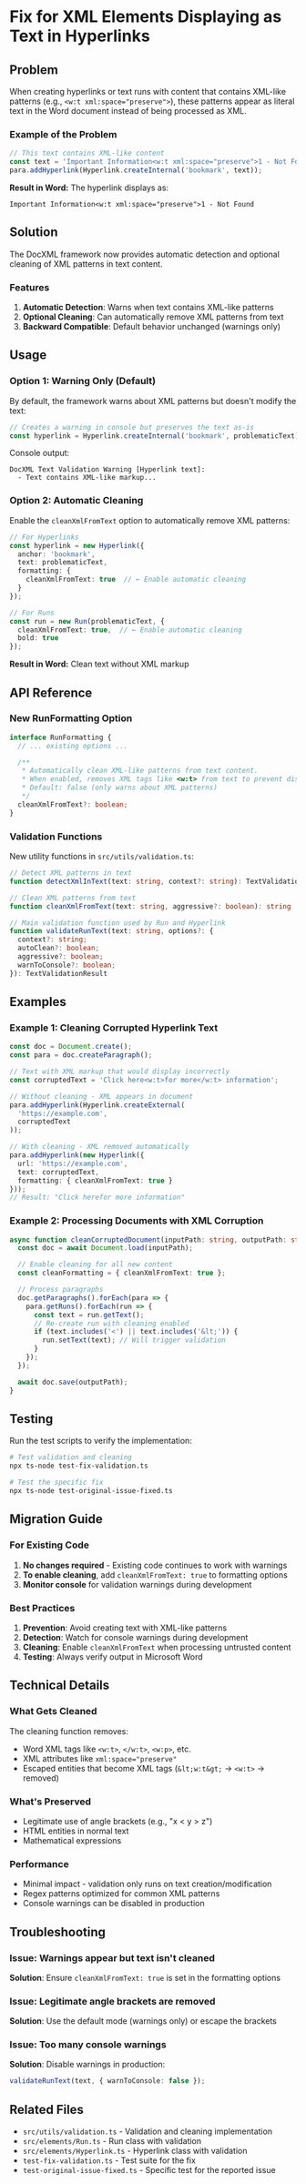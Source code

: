 # Fix for XML Elements Displaying as Text in Hyperlinks

## Problem

When creating hyperlinks or text runs with content that contains XML-like patterns (e.g., `<w:t xml:space="preserve">`), these patterns appear as literal text in the Word document instead of being processed as XML.

### Example of the Problem

```typescript
// This text contains XML-like content
const text = 'Important Information<w:t xml:space="preserve">1 - Not Found';
para.addHyperlink(Hyperlink.createInternal('bookmark', text));
```

**Result in Word:** The hyperlink displays as:
```
Important Information<w:t xml:space="preserve">1 - Not Found
```

## Solution

The DocXML framework now provides automatic detection and optional cleaning of XML patterns in text content.

### Features

1. **Automatic Detection**: Warns when text contains XML-like patterns
2. **Optional Cleaning**: Can automatically remove XML patterns from text
3. **Backward Compatible**: Default behavior unchanged (warnings only)

## Usage

### Option 1: Warning Only (Default)

By default, the framework warns about XML patterns but doesn't modify the text:

```typescript
// Creates a warning in console but preserves the text as-is
const hyperlink = Hyperlink.createInternal('bookmark', problematicText);
```

Console output:
```
DocXML Text Validation Warning [Hyperlink text]:
  - Text contains XML-like markup...
```

### Option 2: Automatic Cleaning

Enable the `cleanXmlFromText` option to automatically remove XML patterns:

```typescript
// For Hyperlinks
const hyperlink = new Hyperlink({
  anchor: 'bookmark',
  text: problematicText,
  formatting: {
    cleanXmlFromText: true  // ← Enable automatic cleaning
  }
});

// For Runs
const run = new Run(problematicText, {
  cleanXmlFromText: true,  // ← Enable automatic cleaning
  bold: true
});
```

**Result in Word:** Clean text without XML markup

## API Reference

### New RunFormatting Option

```typescript
interface RunFormatting {
  // ... existing options ...

  /**
   * Automatically clean XML-like patterns from text content.
   * When enabled, removes XML tags like <w:t> from text to prevent display issues.
   * Default: false (only warns about XML patterns)
   */
  cleanXmlFromText?: boolean;
}
```

### Validation Functions

New utility functions in `src/utils/validation.ts`:

```typescript
// Detect XML patterns in text
function detectXmlInText(text: string, context?: string): TextValidationResult

// Clean XML patterns from text
function cleanXmlFromText(text: string, aggressive?: boolean): string

// Main validation function used by Run and Hyperlink
function validateRunText(text: string, options?: {
  context?: string;
  autoClean?: boolean;
  aggressive?: boolean;
  warnToConsole?: boolean;
}): TextValidationResult
```

## Examples

### Example 1: Cleaning Corrupted Hyperlink Text

```typescript
const doc = Document.create();
const para = doc.createParagraph();

// Text with XML markup that would display incorrectly
const corruptedText = 'Click here<w:t>for more</w:t> information';

// Without cleaning - XML appears in document
para.addHyperlink(Hyperlink.createExternal(
  'https://example.com',
  corruptedText
));

// With cleaning - XML removed automatically
para.addHyperlink(new Hyperlink({
  url: 'https://example.com',
  text: corruptedText,
  formatting: { cleanXmlFromText: true }
}));
// Result: "Click herefor more information"
```

### Example 2: Processing Documents with XML Corruption

```typescript
async function cleanCorruptedDocument(inputPath: string, outputPath: string) {
  const doc = await Document.load(inputPath);

  // Enable cleaning for all new content
  const cleanFormatting = { cleanXmlFromText: true };

  // Process paragraphs
  doc.getParagraphs().forEach(para => {
    para.getRuns().forEach(run => {
      const text = run.getText();
      // Re-create run with cleaning enabled
      if (text.includes('<') || text.includes('&lt;')) {
        run.setText(text); // Will trigger validation
      }
    });
  });

  await doc.save(outputPath);
}
```

## Testing

Run the test scripts to verify the implementation:

```bash
# Test validation and cleaning
npx ts-node test-fix-validation.ts

# Test the specific fix
npx ts-node test-original-issue-fixed.ts
```

## Migration Guide

### For Existing Code

1. **No changes required** - Existing code continues to work with warnings
2. **To enable cleaning**, add `cleanXmlFromText: true` to formatting options
3. **Monitor console** for validation warnings during development

### Best Practices

1. **Prevention**: Avoid creating text with XML-like patterns
2. **Detection**: Watch for console warnings during development
3. **Cleaning**: Enable `cleanXmlFromText` when processing untrusted content
4. **Testing**: Always verify output in Microsoft Word

## Technical Details

### What Gets Cleaned

The cleaning function removes:
- Word XML tags like `<w:t>`, `</w:t>`, `<w:p>`, etc.
- XML attributes like `xml:space="preserve"`
- Escaped entities that become XML tags (`&lt;w:t&gt;` → `<w:t>` → removed)

### What's Preserved

- Legitimate use of angle brackets (e.g., "x < y > z")
- HTML entities in normal text
- Mathematical expressions

### Performance

- Minimal impact - validation only runs on text creation/modification
- Regex patterns optimized for common XML patterns
- Console warnings can be disabled in production

## Troubleshooting

### Issue: Warnings appear but text isn't cleaned

**Solution**: Ensure `cleanXmlFromText: true` is set in the formatting options

### Issue: Legitimate angle brackets are removed

**Solution**: Use the default mode (warnings only) or escape the brackets

### Issue: Too many console warnings

**Solution**: Disable warnings in production:
```typescript
validateRunText(text, { warnToConsole: false });
```

## Related Files

- `src/utils/validation.ts` - Validation and cleaning implementation
- `src/elements/Run.ts` - Run class with validation
- `src/elements/Hyperlink.ts` - Hyperlink class with validation
- `test-fix-validation.ts` - Test suite for the fix
- `test-original-issue-fixed.ts` - Specific test for the reported issue